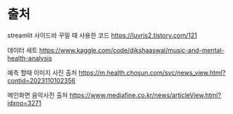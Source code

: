 # 출처

streamlit 사이드바 꾸밀 때 사용한 코드
https://luvris2.tistory.com/121

데이터 세트
https://www.kaggle.com/code/dikshaaswal/music-and-mental-health-analysis

예측 할때 이미지 사진 출처
https://m.health.chosun.com/svc/news_view.html?contid=2023110102356

메인화면 음악사진 출처
https://www.mediafine.co.kr/news/articleView.html?idxno=3271
